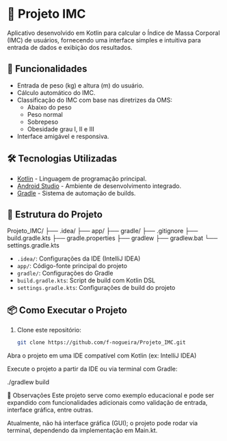 # 📱 Projeto IMC

Aplicativo desenvolvido em Kotlin para calcular o Índice de Massa Corporal (IMC) de usuários, fornecendo uma interface simples e intuitiva para entrada de dados e exibição dos resultados.

## 🚀 Funcionalidades

- Entrada de peso (kg) e altura (m) do usuário.
- Cálculo automático do IMC.
- Classificação do IMC com base nas diretrizes da OMS:
  - Abaixo do peso
  - Peso normal
  - Sobrepeso
  - Obesidade grau I, II e III
- Interface amigável e responsiva.

## 🛠️ Tecnologias Utilizadas

- [Kotlin](https://kotlinlang.org/) - Linguagem de programação principal.
- [Android Studio](https://developer.android.com/studio) - Ambiente de desenvolvimento integrado.
- [Gradle](https://gradle.org/) - Sistema de automação de builds.
## 📁 Estrutura do Projeto

Projeto_IMC/
├── .idea/
├── app/
├── gradle/
├── .gitignore
├── build.gradle.kts
├── gradle.properties
├── gradlew
├── gradlew.bat
└── settings.gradle.kts


- `.idea/`: Configurações da IDE (IntelliJ IDEA)
- `app/`: Código-fonte principal do projeto
- `gradle/`: Configurações do Gradle
- `build.gradle.kts`: Script de build com Kotlin DSL
- `settings.gradle.kts`: Configurações de build do projeto

## 📦 Como Executar o Projeto

1. Clone este repositório:
   ```bash
   git clone https://github.com/f-nogueira/Projeto_IMC.git
Abra o projeto em uma IDE compatível com Kotlin (ex: IntelliJ IDEA)

Execute o projeto a partir da IDE ou via terminal com Gradle:

./gradlew build

📌 Observações
Este projeto serve como exemplo educacional e pode ser expandido com funcionalidades adicionais como validação de entrada, interface gráfica, entre outras.

Atualmente, não há interface gráfica (GUI); o projeto pode rodar via terminal, dependendo da implementação em Main.kt.
